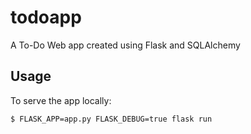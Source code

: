 # todoapp
A To-Do Web app created using Flask and SQLAlchemy

## Usage

To serve the app locally:

```$ FLASK_APP=app.py FLASK_DEBUG=true flask run```

